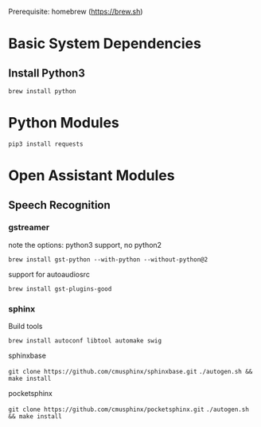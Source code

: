 Prerequisite: homebrew (https://brew.sh)

# Basic System Dependencies

## Install Python3

`brew install python`

# Python Modules

`pip3 install requests`

# Open Assistant Modules

## Speech Recognition

### gstreamer

note the options: python3 support, no python2

`brew install gst-python --with-python --without-python@2`

support for autoaudiosrc

`brew install gst-plugins-good`

### sphinx

Build tools

`brew install autoconf libtool automake swig`

sphinxbase

`git clone https://github.com/cmusphinx/sphinxbase.git`
`./autogen.sh && make install`

pocketsphinx

`git clone https://github.com/cmusphinx/pocketsphinx.git`
`./autogen.sh && make install`
